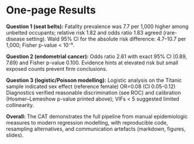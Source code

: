 # One-page Results

**Question 1 (seat belts):** Fatality prevalence was 7.7 per 1,000 higher among unbelted occupants; relative risk 1.82 and odds ratio 1.83 agreed (rare-disease setting). Wald 95% CI for the absolute risk difference: 4.7–10.7 per 1,000; Fisher p-value < 10⁻⁵.

**Question 2 (endometrial cancer):** Odds ratio 2.61 with exact 95% CI (0.89, 7.69) and Fisher p-value 0.100. Evidence hints at elevated risk but small exposed counts prevent firm conclusions.

**Question 3 (logistic/Poisson modelling):** Logistic analysis on the Titanic sample indicated sex effect (reference female) OR=0.08 (CI 0.05-0.12) Diagnostics verified reasonable discrimination (see ROC) and calibration (Hosmer–Lemeshow p-value printed above); VIFs < 5 suggested limited collinearity.

**Overall:** The CAT demonstrates the full pipeline from manual epidemiologic measures to modern regression modelling, with reproducible code, resampling alternatives, and communication artefacts (markdown, figures, slides).